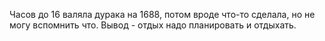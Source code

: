 Часов до 16 валяла дурака на 1688, потом вроде что-то сделала, но не могу вспомнить что. Вывод - отдых надо планировать и отдыхать.
